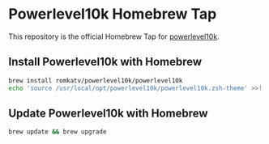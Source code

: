 # Powerlevel10k Homebrew Tap

This repository is the official Homebrew Tap for
[powerlevel10k](https://github.com/romkatv/powerlevel10k).

## Install Powerlevel10k with Homebrew

```zsh
brew install romkatv/powerlevel10k/powerlevel10k
echo 'source /usr/local/opt/powerlevel10k/powerlevel10k.zsh-theme' >>! ~/.zshrc
```

## Update Powerlevel10k with Homebrew

```zsh
brew update && brew upgrade
```

